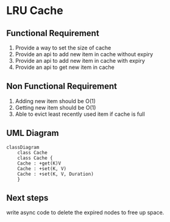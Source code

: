 # LRU Cache
## Functional Requirement
1. Provide a way to set the size of cache
2. Provide an api to add new item in cache without expiry
3. Provide an api to add new item in cache with expiry
4. Provide an api to get new item in cache

## Non Functional Requirement
1. Adding new item should be O(1)
2. Getting new item should be O(1)
3. Able to evict least recently used item if cache is full

## UML Diagram
```mermaid
classDiagram
    class Cache
    class Cache {
    Cache : +get(K)V
    Cache : +set(K, V)
    Cache : +set(K, V, Duration) 
    }
```
## Next steps
write async code to delete the expired nodes to free up space.